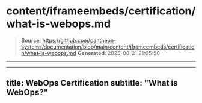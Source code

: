 # content/iframeembeds/certification/what-is-webops.md

> **Source**: https://github.com/pantheon-systems/documentation/blob/main/content/iframeembeds/certification/what-is-webops.md
> **Generated**: 2025-08-21 21:05:50

---

---
title: WebOps Certification
subtitle: "What is WebOps?"
---

<Partial file="certification-guide/what-is-webops.md" />
